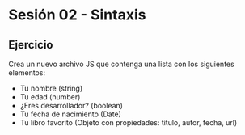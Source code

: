 # Sesión 02 - Sintaxis
## Ejercicio
Crea un nuevo archivo JS que contenga una lista con los siguientes elementos:
- Tu nombre (string)
- Tu edad (number)
- ¿Eres desarrollador? (boolean)
- Tu fecha de nacimiento (Date)
- Tu libro favorito (Objeto con propiedades: titulo, autor, fecha, url)